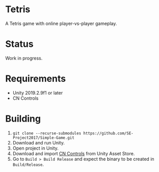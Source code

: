 # Tetris

A Tetris game with online player-vs-player gameplay.

# Status

Work in progress.

# Requirements

- Unity 2019.2.9f1 or later
- CN Controls

# Building

1.  `git clone --recurse-submodules https://github.com/SE-Project2017/Simple-Game.git`
2.  Download and run Unity.
3.  Open project in Unity.
4.  Download and import [CN Controls](https://www.assetstore.unity3d.com/en/#!/content/15233)
    from Unity Asset Store.
5.  Go to `Build > Build Release` and expect the binary to be created in `Build/Release`.
